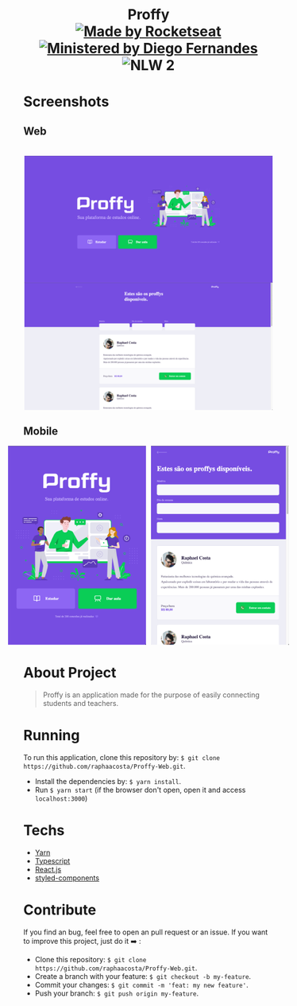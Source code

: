 <h1 align="center">
  <div>
    Proffy
  </div>
  <a href="https://linktr.ee/rocketseat">
    <img src="https://img.shields.io/badge/Made%20by-rocketseat-blueviolet" alt="Made by Rocketseat">
  </a>
  <a href="https://github.com/diego3g">
    <img src="https://img.shields.io/badge/Ministered%20by-Diego%20Fernandes-blueviolet" alt="Ministered by Diego Fernandes">
  </a>
  <img src="https://img.shields.io/badge/Next%20Level%20Week-2-blueviolet" alt="NLW 2"> 
</h1>

# Screenshots

## Web
<div style="display: flex; flex-direction: column; align-items: center; justfy-content: center;">
  <img src="./assets/web-landing-page.png" alt="Web landing page" width="500" style="margin-top: 20px;">
  <img src="./assets/web-teacher-list.png" alt="Web teacher list" width="500">
</div>

## Mobile
<div style="display: flex; align-items: center; justify-content: center;">
  <img src="./assets/mobile-landing-page.png" alt="Mobile landing page" height="400" style="margin-right: 10px;">
  <img src="./assets/mobile-teacher-list.png" alt="Mobile teacher list" height="400">
</div>

# About Project

> Proffy is an application made for the purpose of easily connecting students and teachers.

# Running 

 To run this application, clone this repository by: `$ git clone https://github.com/raphaacosta/Proffy-Web.git`.
 - Install the dependencies by: `$ yarn install`.
 - Run `$ yarn start` (if the browser don't open, open it and access `localhost:3000`)

# Techs

 - [Yarn](https://classic.yarnpkg.com/en/docs/install/#mac-stable)
 - [Typescript](https://www.typescriptlang.org/)
 - [React.js](https://pt-br.reactjs.org/)
 - [styled-components](https://styled-components.com/)


# Contribute

  If you find an bug, feel free to open an pull request or an issue.
  If you want to improve this project, just do it ➡️ :
  - Clone this repository: `$ git clone https://github.com/raphaacosta/Proffy-Web.git`.
  - Create a branch with your feature: `$ git checkout -b my-feature`.
  - Commit your changes: `$ git commit -m 'feat: my new feature'`.
  - Push your branch: `$ git push origin my-feature`.